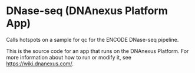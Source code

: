 <!-- dx-header -->
# DNase-seq (DNAnexus Platform App)

Calls hotspots on a sample for qc for the ENCODE DNase-seq pipeline.

This is the source code for an app that runs on the DNAnexus Platform.
For more information about how to run or modify it, see
https://wiki.dnanexus.com/.
<!-- /dx-header -->

